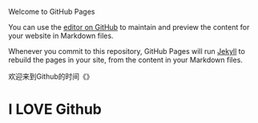   Welcome to GitHub Pages

  You can use the [editor on GitHub](https://github.com/AmyZhujianlin/test/edit/master/README.md) to maintain and preview the content     for your website in Markdown files.

  Whenever you commit to this repository, GitHub Pages will run [Jekyll](https://jekyllrb.com/) to rebuild the pages in your site, from   the content in your Markdown files.

  欢迎来到Github的时间《》
  <h1>I LOVE Github</h1>
